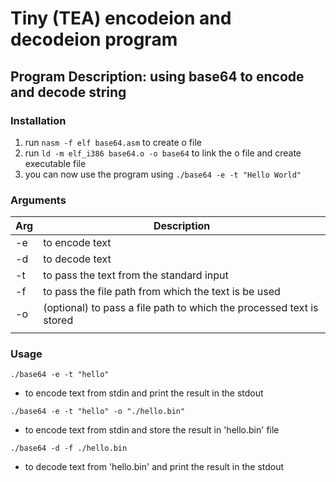 # Tiny (TEA) encodeion and decodeion program 

## Program Description: using base64 to encode and decode string


### **Installation**
1. run ```nasm -f elf base64.asm``` to create o file
2. run ```ld -m elf_i386 base64.o -o base64``` to link the o file and create executable file
3. you can now use the program using ```./base64 -e -t "Hello World"```

### **Arguments**

| Arg | Description                                                          |
| --- | -------------------------------------------------------------------- |
| -e  | to encode text                                                      |
| -d  | to decode text                                                      |
| -t  | to pass the text from the standard input                             |
| -f  | to pass the file path from which the text is be used                 |
| -o  | (optional) to pass a file path to which the processed text is stored |
|     |                                                                      |

### **Usage**
``` ./base64 -e -t "hello" ```
- to encode text from stdin and print the result in the stdout

``` ./base64 -e -t "hello" -o "./hello.bin"  ```
- to encode text from stdin and store the result in 'hello.bin' file

``` ./base64 -d -f ./hello.bin ```
- to decode text from 'hello.bin' and print the result in the stdout
